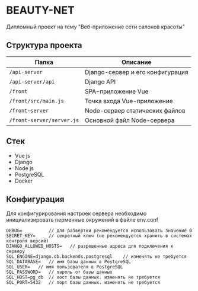 # BEAUTY-NET

Дипломный проект на тему "Веб-приложение сети салонов красоты"

## Структура проекта
| Папка                |  Описание                                  |
|----------------------|--------------------------------------------|
| `/api-server`        | Django-сервер и его конфигурация           |
| `/api-server/api`    | Django API                                 |
| `/front`             | SPA-приложение Vue                         |
| `/front/src/main.js` | Точка входа Vue-приложение                 |
| `/front-server`      | Node-сервер статических файлов             |
| `/front-server/server.js`| Основной файл Node-сервера             |  


## Стек
- Vue js
- Django
- Node js
- PostgreSQL
- Docker

## Конфигурация

Для конфигурирования настроек сервера необходимо инициализировать перменные окружений в файле env.conf

```dosini
DEBUG=          // для развертки рекомендуется использовать значение 0
SECRET_KEY=     // секретный ключ (не рекомендуется хранить в системах контроля версий)
DJANGO_ALLOWED_HOSTS=   // разрешенные адреса для подключения к серверу
SQL_ENGINE=django.db.backends.postgresql    // изменять не требуется
SQL_DATABASE=   // имя базы данных в PostgreSQL
SQL_USER=   // имя пользователя в PostgreSQL
SQL_PASSWORD=   // пароль от базы данных
SQL_HOST=pg_db  // хост базы данных. изменять не требуется
SQL_PORT=5432   // порт базы данных. изменять не требуется
```
